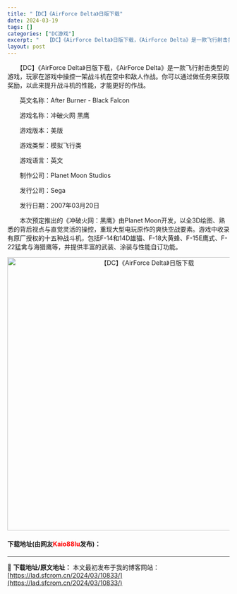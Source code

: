 ```yaml
---
title: "【DC】《AirForce Delta》日版下载"
date: 2024-03-19
tags: []
categories: ["DC游戏"]
excerpt: "　　【DC】《AirForce Delta》日版下载，《AirForce Delta》是一款飞行射击类型的游戏，玩家在游戏中操控一架战斗机在空中和敌人作战。你可以通过做任务来获取奖励，以此来提升战斗机的性能，才能更好的作战。 　　英文名称：After Burner - Black Falcon 　　&hellip;"
layout: post
---
```


 <p>　　【DC】《AirForce Delta》日版下载，《AirForce Delta》是一款飞行射击类型的游戏，玩家在游戏中操控一架战斗机在空中和敌人作战。你可以通过做任务来获取奖励，以此来提升战斗机的性能，才能更好的作战。</p> <p>　　英文名称：After Burner - Black Falcon</p> <p>　　游戏名称：冲破火网 黑鹰</p> <p>　　游戏版本：美版</p> <p>　　游戏类型：模拟飞行类</p> <p>　　游戏语言：英文</p> <p>　　制作公司：Planet Moon Studios</p> <p>　　发行公司：Sega</p> <p>　　发行日期：2007年03月20日</p> <p>　　本次预定推出的《冲破火网：黑鹰》由Planet Moon开发，以全3D绘图、熟悉的背后视点与直觉灵活的操控，重现大型电玩原作的爽快空战要素。游戏中收录有原厂授权的十五种战斗机，包括F-14和14D雄猫、F-18大黄蜂、F-15E鹰式、F-22猛禽与海猎鹰等，并提供丰富的武装、涂装与性能自订功能。</p> <p align="center"><img align="" border="0" src="https://lad.sfcrom.cn/wp-content/uploads/2024/03/20240319_65f9b031af8f0.png" width="619" alt="【DC】《AirForce Delta》日版下载" /></p> <p><h4>下载地址(由网友<font color="red">Kaio88lu</font>发布)：</h4></p> 

---
📖 **下载地址/原文地址：** 本文最初发布于我的博客网站：[https://lad.sfcrom.cn/2024/03/10833/](https://lad.sfcrom.cn/2024/03/10833/)
